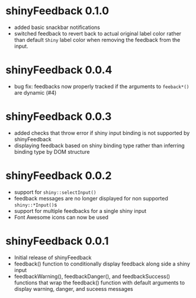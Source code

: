 # shinyFeedback 0.1.0

- added basic snackbar notifications
- switched feedback to revert back to actual original label color rather than default `Shiny` label color when removing the feedback from the input. 

# shinyFeedback 0.0.4

- bug fix: feedbacks now properly tracked if the arguments to `feeback*()` are dynamic (#4)

# shinyFeedback 0.0.3

- added checks that throw error if shiny input binding is not supported by shinyFeedback
- displaying feedback based on shiny binding type rather than inferring binding type by DOM structure 

# shinyFeedback 0.0.2

- support for `shiny::selectInput()`
- feedback messages are no longer displayed for non supported `shiny::*Input()`s
- support for multiple feedbacks for a single shiny input
- Font Awesome icons can now be used

# shinyFeedback 0.0.1

- Initial release of shinyFeedback
- feedback() function to conditionally display feedback along side a shiny input
- feedbackWarning(), feedbackDanger(), and feedbackSuccess() functions that wrap the feedback() function with default arguments to display warning, danger, and suceess messages